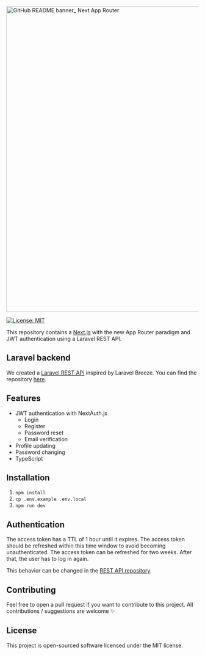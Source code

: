 <img width="800" alt="GitHub README banner_ Next App Router" src="[https://github.com/avocado-media/laravel-jwt-rest-api/assets/32078923/30f5cd6c-d352-4e79-8bd1-7cb5945d3172](https://github.com/avocado-media/nextjs-jwt-app-router/assets/45365598/9a6466e6-4ba7-42e4-bdd3-1c3ffade37cb)">

[![License: MIT](https://img.shields.io/badge/License-MIT-green.svg)](https://opensource.org/licenses/MIT)

This repository contains a [Next.js](https://nextjs.org/) with the new App Router paradigm and JWT authentication using a Laravel REST API.

## Laravel backend

We created a [Laravel REST API](https://laravel.com/) inspired by Laravel Breeze. You can find the
repository [here](https://github.com/avocado-media/laravel-jwt-rest-api).

## Features

- JWT authentication with NextAuth.js
  - Login
  - Register
  - Password reset
  - Email verification
- Profile updating
- Password changing
- TypeScript

## Installation

1. `npm install`
2. `cp .env.example .env.local`
3. `npm run dev`

## Authentication

The access token has a TTL of 1 hour until it expires. The access token should be refreshed within this time window to avoid becoming unauthenticated. The access token can be refreshed for two weeks. After that, the user has to log in again.

This behavior can be changed in the [REST API repository](https://github.com/avocado-media/laravel-jwt-rest-api).

## Contributing

Feel free to open a pull request if you want to contribute to this project. All contributions / suggestions are
welcome ✨

## License

This project is open-sourced software licensed under the MIT license.
